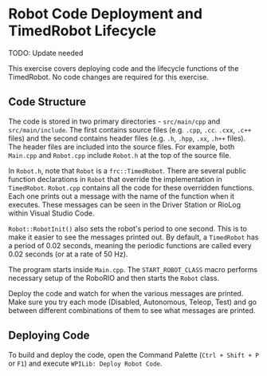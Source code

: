 # Robot Code Deployment and TimedRobot Lifecycle

TODO: Update needed

This exercise covers deploying code and the lifecycle functions of the TimedRobot. No code changes are required for this exercise.

## Code Structure
The code is stored in two primary directories - `src/main/cpp` and `src/main/include`. The first contains source files (e.g. `.cpp`, `.cc`. `.cxx`, `.c++` files) and the second contains header files (e.g. `.h`, `.hpp`, `.xx`, `.h++` files). The header files are included into the source files. For example, both `Main.cpp` and `Robot.cpp` include `Robot.h` at the top of the source file.

In `Robot.h`, note that `Robot` is a `frc::TimedRobot`. There are several public function declarations in `Robot` that override the implementation in `TimedRobot`. `Robot.cpp` contains all the code for these overridden functions. Each one prints out a message with the name of the function when it executes. These messages can be seen in the Driver Station or RioLog within Visual Studio Code.

`Robot::RobotInit()` also sets the robot's period to one second. This is to make it easier to see the messages printed out. By default, a `TimedRobot` has a period of 0.02 seconds, meaning the periodic functions are called every 0.02 seconds (or at a rate of 50 Hz).

The program starts inside `Main.cpp`. The `START_ROBOT_CLASS` macro performs necessary setup of the RoboRIO and then starts the `Robot` class.

Deploy the code and watch for when the various messages are printed. Make sure you try each mode (Disabled, Autonomous, Teleop, Test) and go between different combinations of them to see what messages are printed.

## Deploying Code
To build and deploy the code, open the Command Palette (`Ctrl + Shift + P` or `F1`) and execute `WPILib: Deploy Robot Code`.
